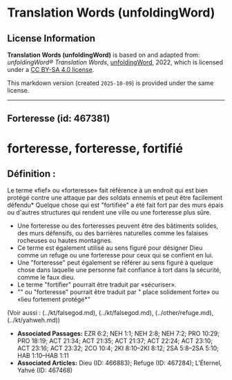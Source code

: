 # Translation Words (unfoldingWord)

## License Information

**Translation Words (unfoldingWord)** is based on and adapted from: _unfoldingWord® Translation Words_, [unfoldingWord](https://unfoldingword.org/utw), 2022, which is licensed under a [CC BY-SA 4.0 license](https://creativecommons.org/licenses/by-sa/4.0/legalcode.en).

This markdown version (created `2025-10-09`) is provided under the same license.



--------------------------------

## Forteresse (id: 467381)

forteresse, forteresse, fortifié
================================

Définition :
------------

Le terme «fief» ou «forteresse» fait référence à un endroit qui est bien protégé contre une attaque par des soldats ennemis et peut être facilement défendu\* Quelque chose qui est "fortifiée" a été fait fort par des murs épais ou d'autres structures qui rendent une ville ou une forteresse plus sûre.

* Une forteresse ou des forteresses peuvent être des bâtiments solides, des murs défensifs, ou des barrières naturelles comme les falaises rocheuses ou hautes montagnes.
* Ce terme est également utilisé au sens figuré pour désigner Dieu comme un refuge ou une forteresse pour ceux qui se confient en lui.
* Une "forteresse" peut également se référer au sens figuré à quelque chose dans laquelle une personne fait confiance à tort dans la sécurité, comme le faux dieu.
* Le terme "fortifier" pourrait être traduit par «sécuriser».
* "" ou "forteresse" pourrait être traduit par " place solidement forte» ou «lieu fortement protégé\*"

(Voir aussi : (../kt/falsegod.md), (../kt/falsegod.md), (../other/refuge.md), (../kt/yahweh.md))

* **Associated Passages:** EZR 6:2; NEH 1:1; NEH 2:8; NEH 7:2; PRO 10:29; PRO 18:19; ACT 21:34; ACT 21:35; ACT 21:37; ACT 22:24; ACT 23:10; ACT 23:16; ACT 23:32; 2CO 10:4; 2KI 8:10–2KI 8:12; 2SA 5:8–2SA 5:10; HAB 1:10–HAB 1:11
* **Associated Articles:** Dieu (ID: 466883); Refuge (ID: 467284); L'Éternel, Yahvé (ID: 467468)

